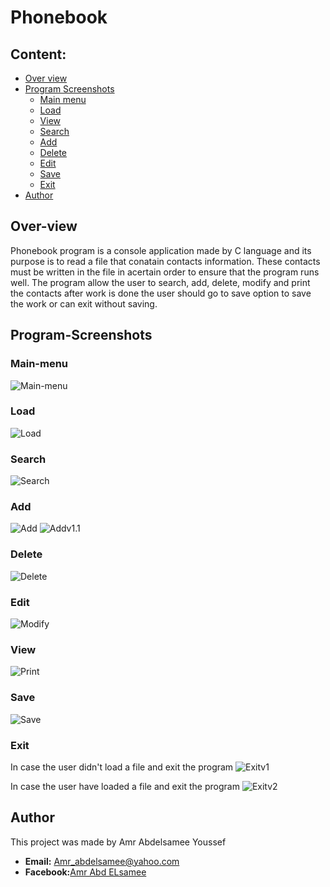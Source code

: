# Phonebook

## Content:
- [Over view](#Over-view)
- [Program Screenshots](#Program-Screenshots)
  - [Main menu](#Main-menu)
  - [Load](#Load)
  - [View](#View)
  - [Search](#Search)
  - [Add](#Add)
  - [Delete](#Delete)
  - [Edit](#Modify)
  - [Save](#Save)
  - [Exit](#Exit)
- [Author](#Author)


## Over-view
 Phonebook program is a console application made by C language and its purpose is to read a file that conatain contacts information.
 These contacts must be written in the file in acertain order to ensure that the program runs well.
 The program allow the user to search, add, delete, modify and print the contacts after work is done 
 the user should go to save option to save the work or can exit without saving.

 ## Program-Screenshots

### Main-menu
<img src="https://github.com/Amr-abdelsamee/Phonebook/blob/main/src/screenshots/main%20menu.png" alt="Main-menu"/>

### Load
<img src="https://github.com/Amr-abdelsamee/Phonebook/blob/main/src/screenshots/load.png" alt="Load"/>

### Search
<img src="https://github.com/Amr-abdelsamee/Phonebook/blob/main/src/screenshots/search.png" alt="Search"/>

### Add
<img src="https://github.com/Amr-abdelsamee/Phonebook/blob/main/src/screenshots/add%201.png" alt="Add"/>

<img src="https://github.com/Amr-abdelsamee/Phonebook/blob/main/src/screenshots/add%201.1.png" alt="Addv1.1"/>

### Delete
<img src="https://github.com/Amr-abdelsamee/Phonebook/blob/main/src/screenshots/delete.png" alt="Delete"/>

### Edit
<img src="https://github.com/Amr-abdelsamee/Phonebook/blob/main/src/screenshots/edit.png" alt="Modify"/>

### View
<img src="https://github.com/Amr-abdelsamee/Phonebook/blob/main/src/screenshots/view.png" alt="Print"/>

### Save
<img src="https://github.com/Amr-abdelsamee/Phonebook/blob/main/src/screenshots/save.png" alt="Save"/>

### Exit
In case the user didn't load a file and exit the program
<img src="https://github.com/Amr-abdelsamee/Phonebook/blob/main/src/screenshots/exit%20v1.png" alt="Exitv1"/>

In case the user have loaded a file and exit the program
<img src="https://github.com/Amr-abdelsamee/Phonebook/blob/main/src/screenshots/exit%20v2.png" alt="Exitv2"/>



## Author
This project was made by Amr Abdelsamee Youssef

- **Email:** Amr_abdelsamee@yahoo.com
- **Facebook:**[Amr Abd ELsamee](https://www.facebook.com/Amr.Abdelsame3/)